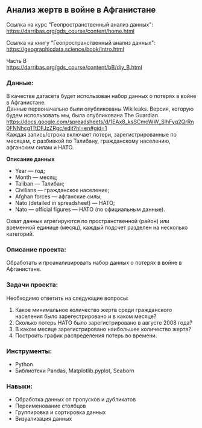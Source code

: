 ## Анализ жертв в войне в Афганистане
Ссылка на курс "Геопространственный анализ данных":\
https://darribas.org/gds_course/content/home.html

Ссылка на книгу "Геопространственный анализ данных":\
https://geographicdata.science/book/intro.html

Часть B\
https://darribas.org/gds_course/content/bB/diy_B.html

### Данные:
В качестве датасета будет использован набор данных о потерях в войне в Афганистане.\
Данные первоначально были опубликованы Wikileaks. Версия, которую будем использовать мы, была опубликована The Guardian.\
https://docs.google.com/spreadsheets/d/1EAx8_ksSCmoWW_SlhFyq2QrRn0FNNhcg1TtDFJzZRgc/edit?hl=en#gid=1 \
Каждая запись/строка включает потери, зарегистрированные по месяцам, с разбивкой по Талибану, гражданскому населению, афганским силам и НАТО.

**Описание данных**
* Year — год;
* Month — месяц;
* Taliban — Талибан;
* Civilians —	гражданское население;
* Afghan forces — афганские силы;
* Nato (detailed in spreadsheet) — НАТО;
* Nato — official figures — НАТО (по официальным данные).

Охват данных агрегируются по пространственной (район) или временной единице (месяц), каждый подсчет разделен на несколько категорий.

### Описание проекта:
Обработать и проанализировать набор данных о потерях в войне в Афганистане.

### Задачи проекта:
Необходимо ответить на следующие вопросы:
1.   Какое минимальное количество жертв среди гражданского населения было зарегестрировано и в каком месяце?
2.   Сколько потерь НАТО было зарегистрировано в августе 2008 года?
3.   В каком месяце зарегистрировано наибольшее количество жертв?
4.   Построить график распределения потерь во времени.

### Инструменты: 
* Python
* Библиотеки Pandas, Matplotlib.pyplot, Seaborn

### Навыки: 
* Обработка данных от пропусков и дубликатов
* Переименование столбцов
* Группировка и сортировка данных
* Визуализация данных

